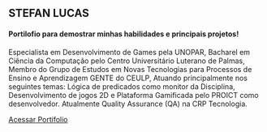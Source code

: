 ## STEFAN LUCAS
#### Portilofio para demostrar minhas habilidades e principais projetos!

Especialista em Desenvolvimento de Games pela UNOPAR, Bacharel em Ciência da Computação pelo Centro Universitário Luterano de Palmas, Membro do Grupo de Estudos em Novas Tecnologias para Processos de Ensino e Aprendizagem GENTE do CEULP, Atuando principalmente nos seguintes temas: Lógica de predicados como monitor da Disciplina, Desenvolvimento de jogos 2D e Plataforma Gamificada pelo PROICT como desenvolvedor. Atualmente Quality Assurance (QA) na CRP Tecnologia.

[Acessar Portifolio]()
